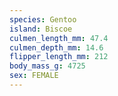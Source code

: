 ```yaml
---
species: Gentoo
island: Biscoe
culmen_length_mm: 47.4
culmen_depth_mm: 14.6
flipper_length_mm: 212
body_mass_g: 4725
sex: FEMALE
---
```

